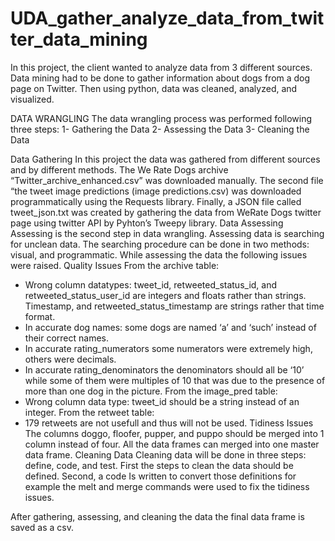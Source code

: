 # UDA_gather_analyze_data_from_twitter_data_mining

In this project, the client wanted to analyze data from 3 different sources. Data mining had to be done to gather information about dogs from a dog page on Twitter. Then using python, data was cleaned, analyzed, and visualized.

DATA WRANGLING
The data wrangling process was performed following three steps: 
1-	Gathering the Data
2-	Assessing the Data
3-	Cleaning the Data

Data Gathering
In this project the data was gathered from different sources and by different methods.
The We Rate Dogs archive “Twitter_archive_enhanced.csv” was downloaded manually.
The second file “the tweet image predictions (image predictions.csv) was downloaded programmatically using the Requests library.
Finally, a JSON file called tweet_json.txt was created by gathering the data from WeRate Dogs twitter page using twitter API by Pyhton’s Tweepy library.
Data Assessing
Assessing is the second step in data wrangling. Assessing data is searching for unclean data. The searching procedure can be done in two methods: visual, and programmatic. While assessing the data the following issues were raised.
Quality Issues
From the archive table:
-	Wrong column datatypes: tweet_id, retweeted_status_id, and retweeted_status_user_id are integers and floats rather than strings. Timestamp, and retweeted_status_timestamp are strings rather that time format.
-	In accurate dog names: some dogs are named ‘a’ and ‘such’ instead of their correct names.
-	In accurate rating_numerators some numerators were extremely high, others were decimals.
-	In accurate rating_denominators the denominators should all be ‘10’ while some of them were multiples of 10 that was due to the presence of more than one dog in the picture.
From the image_pred table:
-	Wrong column data type: tweet_id should be a string instead of an integer.
From the retweet table:
-	179 retweets are not usefull and thus will not be used.
Tidiness Issues
The columns doggo, floofer, pupper, and puppo should be merged into 1 column instead of four.
All the data frames can merged into one master data frame.
Cleaning Data
Cleaning data will be done in three steps: define, code, and test.
First the steps to clean the data should be defined. Second, a code Is written to convert those definitions for example the melt and merge commands were used to fix the tidiness issues.

After gathering, assessing, and cleaning the data the final data frame is saved as a csv.
